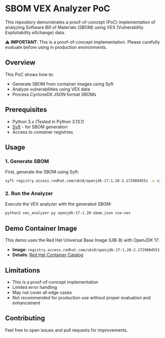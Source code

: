 # SBOM VEX Analyzer PoC

This repository demonstrates a proof-of-concept (PoC) implementation of analyzing Software Bill of Materials (SBOM) using VEX (Vulnerability Exploitability eXchange) data.

⚠️ **IMPORTANT**: This is a proof-of-concept implementation. Please carefully evaluate before using in production environments.

## Overview

This PoC shows how to:
- Generate SBOM from container images using Syft
- Analyze vulnerabilities using VEX data
- Process CycloneDX JSON format SBOMs

## Prerequisites

- Python 3.x (Tested in Python 3.13.1)
- [Syft](https://github.com/anchore/syft) - for SBOM generation
- Access to container registries

## Usage

### 1. Generate SBOM

First, generate the SBOM using Syft:

```bash
syft registry.access.redhat.com/ubi8/openjdk-17:1.20-2.1729094551 -o cyclonedx-json > openjdk-17-1.20-sbom.json
```

### 2. Run the Analyzer

Execute the VEX analyzer with the generated SBOM:

```bash
python3 vex_analyzer.py openjdk-17-1.20-sbom.json cve-vex
```

## Demo Container Image

This demo uses the Red Hat Universal Base Image (UBI 8) with OpenJDK 17:

- **Image**: `registry.access.redhat.com/ubi8/openjdk-17:1.20-2.1729094551`
- **Details**: [Red Hat Container Catalog](https://catalog.redhat.com/software/containers/ubi8/openjdk-17/618bdbf34ae3739687568813?image=670fe9d16918e2002b32af33)

## Limitations

- This is a proof-of-concept implementation
- Limited error handling
- May not cover all edge cases
- Not recommended for production use without proper evaluation and enhancement

## Contributing

Feel free to open issues and pull requests for improvements.
